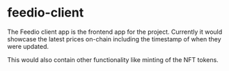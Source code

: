 # feedio-client

The Feedio client app is the frontend app for the project. Currently it would showcase the latest prices on-chain including the timestamp of when they were updated.

This would also contain other functionality like minting of the NFT tokens.
